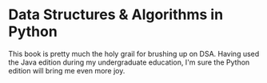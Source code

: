 # Data Structures & Algorithms in Python

This book is pretty much the holy grail for brushing up on DSA. Having used the Java edition during my undergraduate education, I'm sure the Python edition will bring me even more joy.
